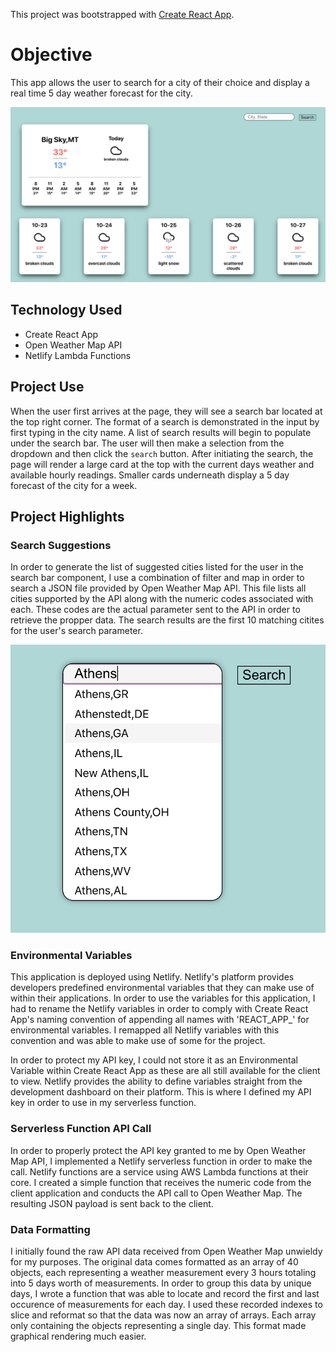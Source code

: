 This project was bootstrapped with [Create React App](https://github.com/facebook/create-react-app).

# Objective

This app allows the user to search for a city of their choice and display a real time 5 day weather forecast for the city.

![Main App](https://github.com/mattszydev/ReactWeatherApp/blob/master/images/MainScreenShot.png)

## Technology Used

* Create React App
* Open Weather Map API
* Netlify Lambda Functions

## Project Use

When the user first arrives at the page, they will see a search bar located at the top right corner. The format of a search is demonstrated in the input by first typing in the city name. A list of search results will begin to populate under the search bar. The user will then make a selection from the dropdown and then click the `search` button. After initiating the search, the page will render a large card at the top with the current days weather and available hourly readings. Smaller cards underneath display a 5 day forecast of the city for a week.

## Project Highlights

### Search Suggestions

In order to generate the list of suggested cities listed for the user in the search bar component, I use a combination of filter and map in order to search a JSON file provided by Open Weather Map API. This file lists all cities supported by the API along with the numeric codes associated with each. These codes are the actual parameter sent to the API in order to retrieve the propper data. The search results are the first 10 matching citites for the user's search parameter.

![Drop down menu](https://github.com/mattszydev/ReactWeatherApp/blob/master/images/DropDown.png)

### Environmental Variables

This application is deployed using Netlify. Netlify's platform provides developers predefined environmental variables that they can make use of within their applications. In order to use the variables for this application, I had to rename the Netlify variables in order to comply with Create React App's naming convention of appending all names with 'REACT_APP_' for environmental variables. I remapped all Netlify variables with this convention and was able to make use of some for the project. 

In order to protect my API key, I could not store it as an Environmental Variable within Create React App as these are all still available for the client to view. Netlify provides the ability to define variables straight from the development dashboard on their platform. This is where I defined my API key in order to use in my serverless function.

### Serverless Function API Call

In order to properly protect the API key granted to me by Open Weather Map API, I implemented a Netlify serverless function in order to make the call. Netlify functions are a service using AWS Lambda functions at their core. I created a simple function that receives the numeric code from the client application and conducts the API call to Open Weather Map. The resulting JSON payload is sent back to the client.

### Data Formatting

I initially found the raw API data received from Open Weather Map unwieldy for my purposes. The original data comes formatted as an array of 40 objects, each representing a weather measurement every 3 hours totaling into 5 days worth of measurements. In order to group this data by unique days, I wrote a function that was able to locate and record the first and last occurence of measurements for each day. I used these recorded indexes to slice and reformat so that the data was now an array of arrays. Each array only containing the objects representing a single day. This format made graphical rendering much easier.

